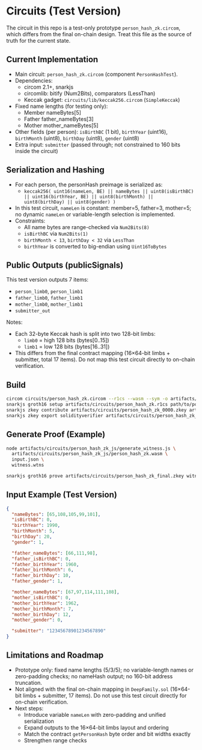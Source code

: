 # Circuits (Test Version)

The circuit in this repo is a test-only prototype `person_hash_zk.circom`, which differs from the final on-chain design. Treat this file as the source of truth for the current state.

## Current Implementation
- Main circuit: `person_hash_zk.circom` (component `PersonHashTest`).
- Dependencies:
  - circom 2.1+, snarkjs
  - circomlib: bitify (Num2Bits), comparators (LessThan)
  - Keccak gadget: `circuits/lib/keccak256.circom` (`SimpleKeccak`)
- Fixed name lengths (for testing only):
  - Member nameBytes[5]
  - Father father_nameBytes[3]
  - Mother mother_nameBytes[5]
- Other fields (per person): `isBirthBC` (1 bit), `birthYear` (uint16), `birthMonth` (uint8), `birthDay` (uint8), `gender` (uint8)
- Extra input: `submitter` (passed through; not constrained to 160 bits inside the circuit)

## Serialization and Hashing
- For each person, the personHash preimage is serialized as:
  - `keccak256( uint16(nameLen, BE) || nameBytes || uint8(isBirthBC) || uint16(birthYear, BE) || uint8(birthMonth) || uint8(birthDay) || uint8(gender) )`
- In this test circuit, `nameLen` is constant: member=5, father=3, mother=5; no dynamic `nameLen` or variable-length selection is implemented.
- Constraints:
  - All name bytes are range-checked via `Num2Bits(8)`
  - `isBirthBC` via `Num2Bits(1)`
  - `birthMonth < 13`, `birthDay < 32` via `LessThan`
  - `birthYear` is converted to big-endian using `Uint16ToBytes`

## Public Outputs (publicSignals)
This test version outputs 7 items:
- `person_limb0`, `person_limb1`
- `father_limb0`, `father_limb1`
- `mother_limb0`, `mother_limb1`
- `submitter_out`

Notes:
- Each 32-byte Keccak hash is split into two 128-bit limbs:
  - `limb0` = high 128 bits (bytes[0..15])
  - `limb1` = low 128 bits (bytes[16..31])
- This differs from the final contract mapping (16×64-bit limbs + submitter, total 17 items). Do not map this test circuit directly to on-chain verification.

## Build
```bash
circom circuits/person_hash_zk.circom --r1cs --wasm --sym -o artifacts/circuits
snarkjs groth16 setup artifacts/circuits/person_hash_zk.r1cs path/to/potxx_final.ptau artifacts/circuits/person_hash_zk_0000.zkey
snarkjs zkey contribute artifacts/circuits/person_hash_zk_0000.zkey artifacts/circuits/person_hash_zk_final.zkey --name "contrib" -v
snarkjs zkey export solidityverifier artifacts/circuits/person_hash_zk_final.zkey contracts/PersonHashVerifier.sol
```

## Generate Proof (Example)
```bash
node artifacts/circuits/person_hash_zk_js/generate_witness.js \
  artifacts/circuits/person_hash_zk_js/person_hash_zk.wasm \
  input.json \
  witness.wtns

snarkjs groth16 prove artifacts/circuits/person_hash_zk_final.zkey witness.wtns proof.json public.json
```

## Input Example (Test Version)
```json
{
  "nameBytes": [65,108,105,99,101],
  "isBirthBC": 0,
  "birthYear": 1990,
  "birthMonth": 5,
  "birthDay": 20,
  "gender": 1,

  "father_nameBytes": [66,111,98],
  "father_isBirthBC": 0,
  "father_birthYear": 1960,
  "father_birthMonth": 6,
  "father_birthDay": 10,
  "father_gender": 1,

  "mother_nameBytes": [67,97,114,111,108],
  "mother_isBirthBC": 0,
  "mother_birthYear": 1962,
  "mother_birthMonth": 7,
  "mother_birthDay": 12,
  "mother_gender": 0,

  "submitter": "12345678901234567890"
}
```

## Limitations and Roadmap
- Prototype only: fixed name lengths (5/3/5); no variable-length names or zero-padding checks; no nameHash output; no 160-bit address truncation.
- Not aligned with the final on-chain mapping in `DeepFamily.sol` (16×64-bit limbs + submitter, 17 items). Do not use this test circuit directly for on-chain verification.
- Next steps:
  - Introduce variable `nameLen` with zero-padding and unified serialization
  - Expand outputs to the 16×64-bit limbs layout and ordering
  - Match the contract `getPersonHash` byte order and bit widths exactly
  - Strengthen range checks
```